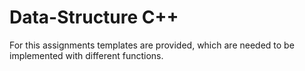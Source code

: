 # Data-Structure C++
For this assignments templates are provided, which are needed to be implemented with different functions.

